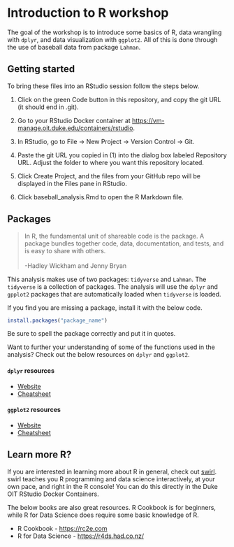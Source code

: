 
# Introduction to R workshop

<!-- badges: start -->
<!-- badges: end -->

The goal of the workshop is to introduce some basics of R, data wrangling
with `dplyr`, and data visualization with `ggplot2`. All of this is done
through the use of baseball data from package `Lahman`.

## Getting started

To bring these files into an RStudio session follow the steps below.

1. Click on the green Code button in this repository, and copy the git URL
   (it should end in .git).

2. Go to your RStudio Docker container at
   https://vm-manage.oit.duke.edu/containers/rstudio.

3. In RStudio, go to File → New Project → Version Control → Git.

4. Paste the git URL you copied in (1) into the dialog box labeled Repository
   URL. Adjust the folder to where you want this repository located.

5. Click Create Project, and the files from your GitHub repo will be displayed
   in the Files pane in RStudio.

6. Click baseball_analysis.Rmd to open the R Markdown file.

## Packages

>In R, the fundamental unit of shareable code is the package. A package bundles
together code, data, documentation, and tests, and is easy to share with others.
<br/><br/>
-Hadley Wickham and Jenny Bryan

This analysis makes use of two packages: `tidyverse` and `Lahman`. The
`tidyverse` is a collection of packages. The analysis will use the `dplyr` and
`gpplot2` packages that are automatically loaded when `tidyverse` is loaded.

If you find you are missing a package, install it with the below code.

```r
install.packages("package_name")
```

Be sure to spell the package correctly and put it in quotes.

Want to further your understanding of some of the functions used in the
analysis? Check out the below resources on `dplyr` and `ggplot2`.

#### `dplyr` resources

- [Website](https://dplyr.tidyverse.org)
- [Cheatsheet](https://github.com/rstudio/cheatsheets/raw/master/data-transformation.pdf)

#### `ggplot2` resources

- [Website](https://ggplot2.tidyverse.org)
- [Cheatsheet](https://github.com/rstudio/cheatsheets/raw/master/data-visualization-2.1.pdf)

## Learn more R?

If you are interested in learning more about R in general, check out
[swirl](https://swirlstats.com). swirl teaches you R programming and data
science interactively, at your own pace, and right in the R console! You
can do this directly in the Duke OIT RStudio Docker Containers.

The below books are also great resources. R Cookbook is for beginners, while
R for Data Science does require some basic knowledge of R.

- R Cookbook - https://rc2e.com
- R for Data Science - https://r4ds.had.co.nz/
